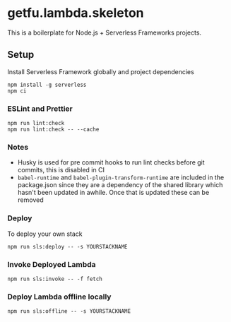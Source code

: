 # getfu.lambda.skeleton

This is a boilerplate for Node.js + Serverless Frameworks projects.

## Setup

Install Serverless Framework globally and project dependencies

```
npm install -g serverless
npm ci
```

### ESLint and Prettier

```
npm run lint:check
npm run lint:check -- --cache
```

### Notes

- Husky is used for pre commit hooks to run lint checks before git commits, this is disabled in CI
- `babel-runtime` and `babel-plugin-transform-runtime` are included in the package.json since they are a dependency of the shared library which hasn't been updated in awhile. Once that is updated these can be removed

### Deploy

To deploy your own stack

```
npm run sls:deploy -- -s YOURSTACKNAME
```

### Invoke Deployed Lambda

```
npm run sls:invoke -- -f fetch
```

### Deploy Lambda offline locally

```
npm run sls:offline -- -s YOURSTACKNAME
```